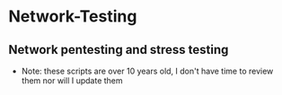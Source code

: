 # Network-Testing
## Network pentesting and stress testing

* Note: these scripts are over 10 years old, I don't have time to review them nor will I update them 
